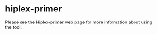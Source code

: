 hiplex-primer
=============

Please see [the Hiplex-primer web page](http:/kiwwa.github.io/hiplex-primer/) for more information about using the tool.
